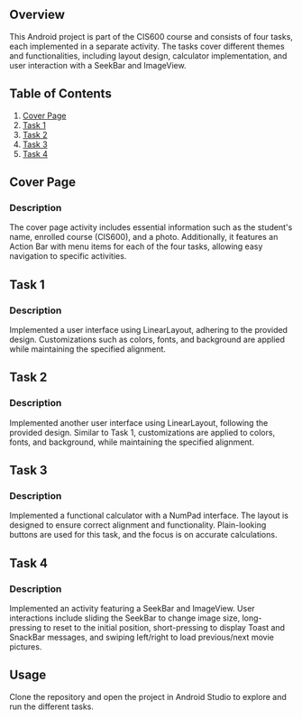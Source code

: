 ## Overview

This Android project is part of the CIS600 course and consists of four tasks, each implemented in a separate activity. The tasks cover different themes and functionalities, including layout design, calculator implementation, and user interaction with a SeekBar and ImageView.

## Table of Contents

1. [Cover Page](#cover-page)
2. [Task 1](#task-1)
3. [Task 2](#task-2)
4. [Task 3](#task-3)
5. [Task 4](#task-4)

## Cover Page

### Description

The cover page activity includes essential information such as the student's name, enrolled course (CIS600), and a photo. Additionally, it features an Action Bar with menu items for each of the four tasks, allowing easy navigation to specific activities.

## Task 1

### Description

Implemented a user interface using LinearLayout, adhering to the provided design. Customizations such as colors, fonts, and background are applied while maintaining the specified alignment.

## Task 2

### Description

Implemented another user interface using LinearLayout, following the provided design. Similar to Task 1, customizations are applied to colors, fonts, and background, while maintaining the specified alignment.

## Task 3

### Description

Implemented a functional calculator with a NumPad interface. The layout is designed to ensure correct alignment and functionality. Plain-looking buttons are used for this task, and the focus is on accurate calculations.

## Task 4

### Description

Implemented an activity featuring a SeekBar and ImageView. User interactions include sliding the SeekBar to change image size, long-pressing to reset to the initial position, short-pressing to display Toast and SnackBar messages, and swiping left/right to load previous/next movie pictures.

## Usage

Clone the repository and open the project in Android Studio to explore and run the different tasks.

